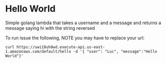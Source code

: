 # Hello World

Simple golang lambda that takes a username and a message 
and returns a message saying hi with the string reversed



To run issue the following, NOTE you may have to replace your url:
```
curl https://uwi10uh8wd.execute-api.us-east-1.amazonaws.com/default/hello -d '{ "user": "Luc", "message":"Hello World"}'
```
